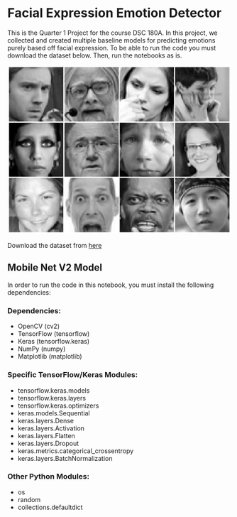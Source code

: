 # Facial Expression Emotion Detector

This is the Quarter 1 Project for the course DSC 180A. In this project, we collected and created multiple baseline models for predicting emotions purely based off facial expression. To be able to run the code you must download the dataset below. Then, run the notebooks as is. 

![fer_img](img.jpg)

Download the dataset from [here](https://paperswithcode.com/dataset/fer2013)

## Mobile Net V2 Model

In order to run the code in this notebook, you must install the following dependencies:

### Dependencies:
- OpenCV (cv2)
- TensorFlow (tensorflow)
- Keras (tensorflow.keras)
- NumPy (numpy)
- Matplotlib (matplotlib)

### Specific TensorFlow/Keras Modules:
- tensorflow.keras.models
- tensorflow.keras.layers
- tensorflow.keras.optimizers
- keras.models.Sequential
- keras.layers.Dense
- keras.layers.Activation
- keras.layers.Flatten
- keras.layers.Dropout
- keras.metrics.categorical_crossentropy
- keras.layers.BatchNormalization

### Other Python Modules:
- os
- random
- collections.defaultdict
